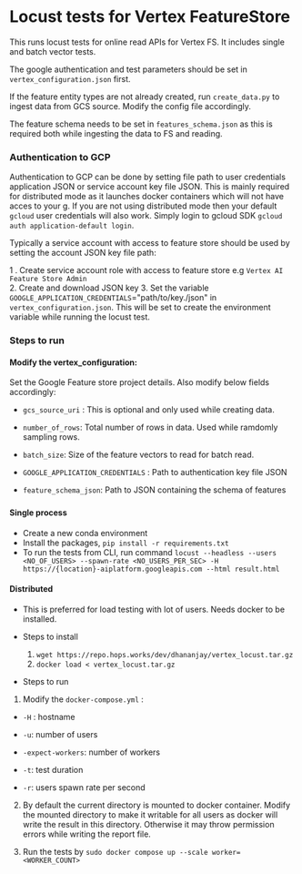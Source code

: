 
# Locust tests for Vertex FeatureStore

  

This runs locust tests for online read APIs for Vertex FS. It includes single and batch vector tests.

The google authentication and test parameters should be set in `vertex_configuration.json` first.

  

If the feature entity types are not already created, run `create_data.py` to ingest data from GCS source. Modify the config file accordingly.

The feature schema needs to be set in `features_schema.json` as this is required both while ingesting the data to FS and reading.

  

### Authentication to GCP

Authentication to GCP can be done by setting file path to user credentials application JSON or service account key file JSON. This is mainly required for distributed mode as it launches docker containers which will not have acces to your g. If you are not using distributed mode then your default `gcloud` user credentials will also work. Simply login to gcloud SDK `gcloud auth application-default login`. 

Typically a service account with access to feature store should be used by setting the account JSON key file path:
 
   1 . Create service account role with access to feature store e.g `Vertex AI Feature Store Admin`  
  2. Create and download JSON key
  3. Set the variable `GOOGLE_APPLICATION_CREDENTIALS`="path/to/key./json" in `vertex_configuration.json`. This will be set to create the environment variable while running the locust test.

  

### Steps to run  
#### Modify the vertex_configuration:
Set the Google Feature store project details. Also modify below fields accordingly:

- `gcs_source_uri` : This is optional and only used while creating data.

- `number_of_rows`: Total number of rows in data. Used while ramdomly sampling rows.

- `batch_size`: Size of the feature vectors to read for batch read.

- `GOOGLE_APPLICATION_CREDENTIALS` : Path to authentication key file JSON

- `feature_schema_json`: Path to JSON containing the schema of features

  ###

#### Single process

- Create a new conda environment
- Install the packages, `pip install -r requirements.txt`
- To run the tests from CLI, run command `locust --headless --users <NO_OF_USERS> --spawn-rate <NO_USERS_PER_SEC> -H https://{location}-aiplatform.googleapis.com --html result.html`

  

#### Distributed

- This is preferred for load testing with lot of users. Needs docker to be installed.

- Steps to install
	
  1.  `wget https://repo.hops.works/dev/dhananjay/vertex_locust.tar.gz`
  2.  `docker load < vertex_locust.tar.gz`

  

- Steps to run

 1. Modify the `docker-compose.yml` :

-  `-H` : hostname

-  `-u`: number of users

-  `-expect-workers`: number of workers

-  `-t`: test duration

-  `-r`: users spawn rate per second

2. By default the current directory is mounted to docker container. Modify the mounted directory to make it writable for all users as docker will write the result in this directory. Otherwise it may throw permission errors while writing the report file.

3. Run the tests by `sudo docker compose up --scale worker=<WORKER_COUNT>`
